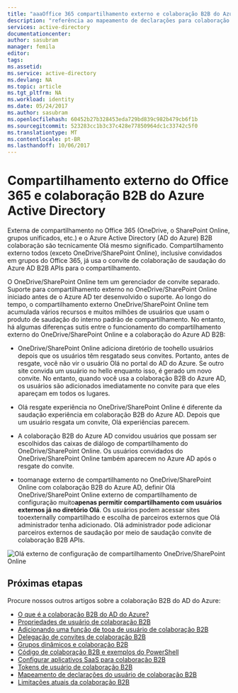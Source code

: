 ```yaml
---
title: "aaaOffice 365 compartilhamento externo e colaboração B2B do Azure Active Directory | Microsoft Docs"
description: "referência ao mapeamento de declarações para colaboração B2B do Azure Active Directory"
services: active-directory
documentationcenter: 
author: sasubram
manager: femila
editor: 
tags: 
ms.assetid: 
ms.service: active-directory
ms.devlang: NA
ms.topic: article
ms.tgt_pltfrm: NA
ms.workload: identity
ms.date: 05/24/2017
ms.author: sasubram
ms.openlocfilehash: 60452b27b328453eda729bd839c982b479cb6f1b
ms.sourcegitcommit: 523283cc1b3c37c428e77850964dc1c33742c5f0
ms.translationtype: MT
ms.contentlocale: pt-BR
ms.lasthandoff: 10/06/2017
---
```

# <a name="office-365-external-sharing-and-azure-active-directory-b2b-collaboration"></a>Compartilhamento externo do Office 365 e colaboração B2B do Azure Active Directory

Externa de compartilhamento no Office 365 (OneDrive, o SharePoint Online, grupos unificados, etc.) e o Azure Active Directory (AD do Azure) B2B colaboração são tecnicamente Olá mesmo significado. Compartilhamento externo todos (exceto OneDrive/SharePoint Online), inclusive convidados em grupos do Office 365, já usa o convite de colaboração de saudação do Azure AD B2B APIs para o compartilhamento.

O OneDrive/SharePoint Online tem um gerenciador de convite separado. Suporte para compartilhamento externo no OneDrive/SharePoint Online iniciado antes de o Azure AD ter desenvolvido o suporte. Ao longo do tempo, o compartilhamento externo OneDrive/SharePoint Online tem acumulada vários recursos e muitos milhões de usuários que usam o produto de saudação do interno padrão de compartilhamento. No entanto, há algumas diferenças sutis entre o funcionamento do compartilhamento externo do OneDrive/SharePoint Online e a colaboração do Azure AD B2B:

- OneDrive/SharePoint Online adiciona diretório de toohello usuários depois que os usuários têm resgatado seus convites. Portanto, antes de resgate, você não vir o usuário Olá no portal do AD do Azure. Se outro site convida um usuário no hello enquanto isso, é gerado um novo convite. No entanto, quando você usa a colaboração B2B do Azure AD, os usuários são adicionados imediatamente no convite para que eles apareçam em todos os lugares.

- Olá resgate experiência no OneDrive/SharePoint Online é diferente da saudação experiência em colaboração B2B do Azure AD. Depois que um usuário resgata um convite, Olá experiências parecem.

- A colaboração B2B do Azure AD convidou usuários que possam ser escolhidos das caixas de diálogo de compartilhamento do OneDrive/SharePoint Online. Os usuários convidados do OneDrive/SharePoint Online também aparecem no Azure AD após o resgate do convite.

- toomanage externo de compartilhamento no OneDrive/SharePoint Online com colaboração B2B do Azure AD, definir Olá OneDrive/SharePoint Online externo de compartilhamento de configuração muito**apenas permitir compartilhamento com usuários externos já no diretório Olá**. Os usuários podem acessar sites tooexternally compartilhado e escolha de parceiros externos que Olá administrador tenha adicionado. Olá administrador pode adicionar parceiros externos de saudação por meio de saudação convite de colaboração B2B APIs.

![Olá externo de configuração de compartilhamento OneDrive/SharePoint Online](media/active-directory-b2b-o365-external-user/odsp-sharing-setting.png)

## <a name="next-steps"></a>Próximas etapas

Procure nossos outros artigos sobre a colaboração B2B do AD do Azure:

* [O que é a colaboração B2B do AD do Azure?](active-directory-b2b-what-is-azure-ad-b2b.md)
* [Propriedades de usuário de colaboração B2B](active-directory-b2b-user-properties.md)
* [Adicionando uma função de tooa de usuário de colaboração B2B](active-directory-b2b-add-guest-to-role.md)
* [Delegação de convites de colaboração B2B](active-directory-b2b-delegate-invitations.md)
* [Grupos dinâmicos e colaboração B2B](active-directory-b2b-dynamic-groups.md)
* [Código de colaboração B2B e exemplos do PowerShell](active-directory-b2b-code-samples.md)
* [Configurar aplicativos SaaS para colaboração B2B](active-directory-b2b-configure-saas-apps.md)
* [Tokens de usuário de colaboração B2B](active-directory-b2b-user-token.md)
* [Mapeamento de declarações do usuário de colaboração B2B](active-directory-b2b-claims-mapping.md)
* [Limitações atuais da colaboração B2B](active-directory-b2b-current-limitations.md)
